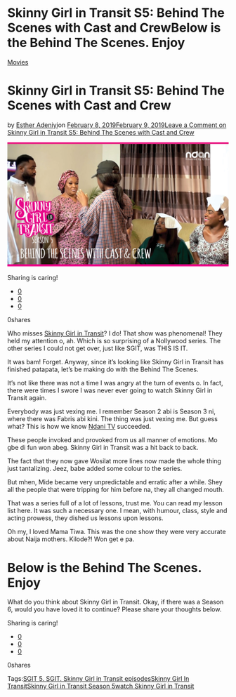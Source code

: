 # Skinny Girl in Transit S5: Behind The Scenes with Cast and CrewBelow is the Behind The Scenes. Enjoy

[Movies](https://estheradeniyi.com/category/movies/)
# Skinny Girl in Transit S5: Behind The Scenes with Cast and Crew

by [Esther Adeniyi](https://estheradeniyi.com/author/esther-adeniyi/)on [February 8, 2019February 9, 2019](https://estheradeniyi.com/skinny-girl-in-transit-s5-behind-the-scenes-with-cast-and-crew/)[Leave a Comment on Skinny Girl in Transit S5: Behind The Scenes with Cast and Crew](https://estheradeniyi.com/skinny-girl-in-transit-s5-behind-the-scenes-with-cast-and-crew/#respond)

![Skinny Girl in Transit S5: Behind The Scenes with Cast and Crew](images\Skinny-Girl-in-TRANSIT-1.jpg)

Sharing is caring!

- [0](https://www.facebook.com/sharer/sharer.php?u=https%3A%2F%2Festheradeniyi.com%2Fskinny-girl-in-transit-s5-behind-the-scenes-with-cast-and-crew%2F&amp;t=Skinny%20Girl%20in%20Transit%20S5%3A%20Behind%20The%20Scenes%20with%20Cast%20and%20Crew)
- [0](https://twitter.com/intent/tweet?text=Skinny%20Girl%20in%20Transit%20S5%3A%20Behind%20The%20Scenes%20with%20Cast%20and%20Crew&amp;url=https%3A%2F%2Festheradeniyi.com%2Fskinny-girl-in-transit-s5-behind-the-scenes-with-cast-and-crew%2F)
- [0](#)

0shares

Who misses [Skinny Girl in Transit](https://estheradeniyi.com/tag/skinny-girl-in-transit/)? I do! That show was phenomenal! They held my attention o, ah. Which is so surprising of a Nollywood series. The other series I could not get over, just like SGIT, was THIS IS IT.

It was bam! Forget. Anyway, since it&#x2019;s looking like Skinny Girl in Transit has finished patapata, let&#x2019;s be making do with the Behind The Scenes.

It&#x2019;s not like there was not a time I was angry at the turn of events o. In fact, there were times I swore I was never ever going to watch Skinny Girl in Transit again.

Everybody was just vexing me. I remember Season 2 abi is Season 3 ni, where there was Fabris abi kini. The thing was just vexing me. But guess what? This is how we know [Ndani TV](https://ndani.tv/skinny-girl-in-transit-s5-behind-the-scenes-with-cast-and-crew/) succeeded.

These people invoked and provoked from us all manner of emotions. Mo gbe di fun won abeg. Skinny Girl in Transit was a hit back to back.

The fact that they now gave Wosilat more lines now made the whole thing just tantalizing. Jeez, babe added some colour to the series.

But mhen, Mide became very unpredictable and erratic after a while. Shey all the people that were tripping for him before na, they all changed mouth.

That was a series full of a lot of lessons, trust me. You can read my lesson list here. It was such a necessary one. I mean, with humour, class, style and acting prowess, they dished us lessons upon lessons.

Oh my, I loved Mama Tiwa. This was the one show they were very accurate about Naija mothers. Kilode?! Won get e pa.

# Below is the Behind The Scenes. Enjoy

What do you think about Skinny Girl in Transit. Okay, if there was a Season 6, would you have loved it to continue? Please share your thoughts below.

Sharing is caring!

- [0](https://www.facebook.com/sharer/sharer.php?u=https%3A%2F%2Festheradeniyi.com%2Fskinny-girl-in-transit-s5-behind-the-scenes-with-cast-and-crew%2F&amp;t=Skinny%20Girl%20in%20Transit%20S5%3A%20Behind%20The%20Scenes%20with%20Cast%20and%20Crew)
- [0](https://twitter.com/intent/tweet?text=Skinny%20Girl%20in%20Transit%20S5%3A%20Behind%20The%20Scenes%20with%20Cast%20and%20Crew&amp;url=https%3A%2F%2Festheradeniyi.com%2Fskinny-girl-in-transit-s5-behind-the-scenes-with-cast-and-crew%2F)
- [0](#)

0shares

Tags:[SGIT 5. SGIT. Skinny Girl in Transit episodes](https://estheradeniyi.com/tag/sgit-5-sgit-skinny-girl-in-transit-episodes/)[Skinny Girl In Transit](https://estheradeniyi.com/tag/skinny-girl-in-transit/)[Skinny Girl in Transit Season 5](https://estheradeniyi.com/tag/skinny-girl-in-transit-season-5/)[watch Skinny Girl in Transit](https://estheradeniyi.com/tag/watch-skinny-girl-in-transit/)
